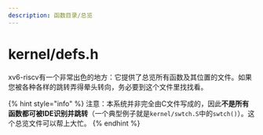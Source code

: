 ```yaml
---
description: 函数目录/总览
---
```


# kernel/defs.h

xv6-riscv有一个非常出色的地方：它提供了总览所有函数及其位置的文件。如果您被各种各样的跳转弄得晕头转向，务必要到这个文件里找找看。

{% hint style="info" %}
注意：本系统并非完全由C文件写成的，因此**不是所有函数都可被IDE识别并跳转**（一个典型例子就是`kernel/swtch.S`中的`swtch()`）。这个总览文件可以帮上大忙。
{% endhint %}



